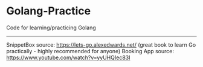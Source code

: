 # Golang-Practice
Code for learning/practicing Golang

---

SnippetBox source: https://lets-go.alexedwards.net/ (great book to learn Go practically - highly recommended for anyone)
Booking App source: https://www.youtube.com/watch?v=yyUHQIec83I
